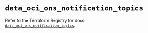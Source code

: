 # `data_oci_ons_notification_topics`

Refer to the Terraform Registry for docs: [`data_oci_ons_notification_topics`](https://registry.terraform.io/providers/oracle/oci/6.18.0/docs/data-sources/ons_notification_topics).
